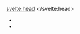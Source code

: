 <script>
    import { ActionIcon } from '@svelteuidev/core'
    import { GithubLogo } from 'radix-icons-svelte'
    import { Device, mobile } from 'components'
    import Discord from '../components/svgs/Discord.svelte'
    import Opengraph from './opengraph.svelte';

    const discordLogo = {
        bc: '#6875f5',
        '&:hover': {
            bc: '#5850ec'
        }
    }

    import { current_page } from '@svelte-docs/get/routes';
	import maintitle from '@svelte-docs/get/maintitle';

	let description =
		'A Svelte library with a variety of components, actions, transition and utility functions!';
	let img = 'https://svelteui.org/static/new-banner.png';
	$: title = $current_page.title ? $current_page.title + ' | ' + maintitle : maintitle;
	$: url = `https://svelteui.org/${$current_page.url}`;
</script>

<svelte:head>
	<meta property="og:title" content={title} />
	<meta property="og:description" content={description} />
	<meta property="og:image:secure_url" content={img} />
	<meta property="og:image:secure" content={img} />
	<meta property="og:url" content={url} />
	<meta name="twitter:title" content={title} />
	<meta name="twitter:description" content={description} />
	<meta name="twitter:card" content="summary_large_image" />
</svelte:head>

<Device />

<div style={`padding-right: ${$mobile ? '0rem' : '0.75rem'}; padding-top: ${$mobile ? '0rem' : '0.75rem'}`}>

- [<ActionIcon override={discordLogo} size='xl' color='blue' variant='filled'><Discord size={25} /></ActionIcon>](https://discord.gg/2J2xmzCS79)
- [<ActionIcon size='xl' color='dark' variant='outline'><GithubLogo size={25} /></ActionIcon>](https://github.com/svelteuidev/svelteui)

</div>
